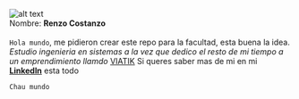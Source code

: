 ![alt text](https://media-exp1.licdn.com/dms/image/C4D03AQHnXO2B7RZaHg/profile-displayphoto-shrink_400_400/0/1657123221825?e=1668643200&v=beta&t=P1pFFvDYYaAuUvFM-g4Xpu_gONuINd2zjc5zgGetmZg)
<br />
Nombre: **Renzo Costanzo**
<br />
<br />
``Hola mundo``, me pidieron crear este repo para la facultad, esta buena la idea. 
<br />
_Estudio ingenieria en sistemas a la vez que dedico el resto de mi tiempo a un emprendimiento llamdo_ [VIATIK](https://www.viatik.com.uy)
Si queres saber mas de mi en mi **[LinkedIn](https://www.linkedin.com/in/renzocostanzo/)** esta todo


``Chau mundo``

